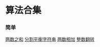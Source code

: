 # 算法合集


### 简单
[两数之和](https://github.com/niupuyue/leetcode_demo/blob/master/src/com/paulniu/leetcode/SumsOfTwoNumbers.java)
[分割平衡字符串](https://github.com/niupuyue/leetcode_demo/blob/master/src/com/paulniu/leetcode/BalancedStringSplit.java)
[两数相加](https://github.com/niupuyue/leetcode_demo/blob/master/src/com/paulniu/leetcode/SumsOfTwoNumbers.java)
[整数翻转](https://github.com/niupuyue/leetcode_demo/blob/master/src/com/paulniu/leetcode/Integerreverse.java)
